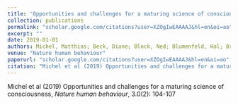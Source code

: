 ```yaml
---
title: 'Opportunities and challenges for a maturing science of consciousness'
collection: publications
permalink: "scholar.google.com/citations?user=XZOgIwEAAAAJ&hl=en&oi=ao"
excerpt: ""
date: 2019-01-01
authors: Michel, Matthias; Beck, Diane; Block, Ned; Blumenfeld, Hal; Brown, Richard; Carmel, David; Carrasco, Marisa; Chirimuuta, Mazviita; Chun, Marvin; Cleeremans, Axel; 
venue: "Nature human behaviour"
paperurl: "scholar.google.com/citations?user=XZOgIwEAAAAJ&hl=en&oi=ao"
citation: "Michel et al (2019) Opportunities and challenges for a maturing science of consciousness, <i>Nature human behaviour</i>, 3.0(2): 104-107"
---
```

Michel et al (2019) Opportunities and challenges for a maturing science of consciousness, <i>Nature human behaviour</i>, 3.0(2): 104-107
